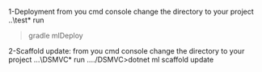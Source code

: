 
1-Deployment
from you cmd console change the directory to your project ..\test\*  run
>gradle mlDeploy

2-Scaffold update:
from you cmd console change the directory to your project ...\DSMVC\*  run
..../DSMVC>dotnet ml scaffold update

